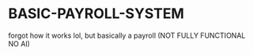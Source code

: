 # BASIC-PAYROLL-SYSTEM
forgot how it works lol, but basically a payroll (NOT FULLY FUNCTIONAL NO AI)
